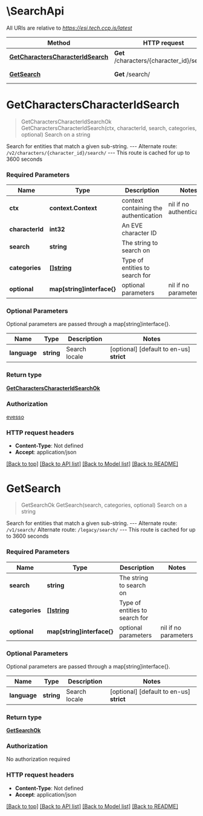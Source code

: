 # \SearchApi

All URIs are relative to *https://esi.tech.ccp.is/latest*

Method | HTTP request | Description
------------- | ------------- | -------------
[**GetCharactersCharacterIdSearch**](SearchApi.md#GetCharactersCharacterIdSearch) | **Get** /characters/{character_id}/search/ | Search on a string
[**GetSearch**](SearchApi.md#GetSearch) | **Get** /search/ | Search on a string


# **GetCharactersCharacterIdSearch**
> GetCharactersCharacterIdSearchOk GetCharactersCharacterIdSearch(ctx, characterId, search, categories, optional)
Search on a string

Search for entities that match a given sub-string.  ---  Alternate route: `/v2/characters/{character_id}/search/`   ---  This route is cached for up to 3600 seconds

### Required Parameters

Name | Type | Description  | Notes
------------- | ------------- | ------------- | -------------
 **ctx** | **context.Context** | context containing the authentication | nil if no authentication
  **characterId** | **int32**| An EVE character ID | 
  **search** | **string**| The string to search on | 
  **categories** | [**[]string**](string.md)| Type of entities to search for | 
 **optional** | **map[string]interface{}** | optional parameters | nil if no parameters

### Optional Parameters
Optional parameters are passed through a map[string]interface{}.

Name | Type | Description  | Notes
------------- | ------------- | ------------- | -------------
 **language** | **string**| Search locale | [optional] [default to en-us] **strict** | **bool**| Whether the search should be a strict match | [optional] [default to false] **datasource** | **string**| The server name you would like data from | [optional] [default to tranquility]

### Return type

[**GetCharactersCharacterIdSearchOk**](get_characters_character_id_search_ok.md)

### Authorization

[evesso](../README.md#evesso)

### HTTP request headers

 - **Content-Type**: Not defined
 - **Accept**: application/json

[[Back to top]](#) [[Back to API list]](../README.md#documentation-for-api-endpoints) [[Back to Model list]](../README.md#documentation-for-models) [[Back to README]](../README.md)

# **GetSearch**
> GetSearchOk GetSearch(search, categories, optional)
Search on a string

Search for entities that match a given sub-string.  ---  Alternate route: `/v1/search/`  Alternate route: `/legacy/search/`   ---  This route is cached for up to 3600 seconds

### Required Parameters

Name | Type | Description  | Notes
------------- | ------------- | ------------- | -------------
  **search** | **string**| The string to search on | 
  **categories** | [**[]string**](string.md)| Type of entities to search for | 
 **optional** | **map[string]interface{}** | optional parameters | nil if no parameters

### Optional Parameters
Optional parameters are passed through a map[string]interface{}.

Name | Type | Description  | Notes
------------- | ------------- | ------------- | -------------
 **language** | **string**| Search locale | [optional] [default to en-us] **strict** | **bool**| Whether the search should be a strict match | [optional] [default to false] **datasource** | **string**| The server name you would like data from | [optional] [default to tranquility]

### Return type

[**GetSearchOk**](get_search_ok.md)

### Authorization

No authorization required

### HTTP request headers

 - **Content-Type**: Not defined
 - **Accept**: application/json

[[Back to top]](#) [[Back to API list]](../README.md#documentation-for-api-endpoints) [[Back to Model list]](../README.md#documentation-for-models) [[Back to README]](../README.md)

